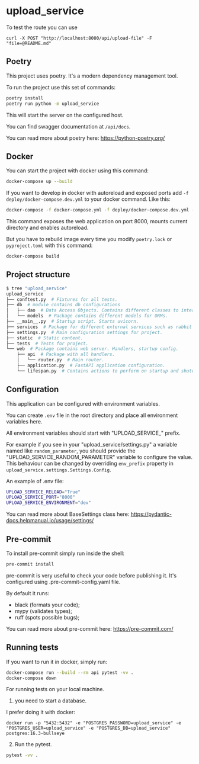 # upload_service

To test the route you can use 

```
curl -X POST "http://localhost:8000/api/upload-file" -F "file=@README.md"
```

## Poetry

This project uses poetry. It's a modern dependency management
tool.

To run the project use this set of commands:

```bash
poetry install
poetry run python -m upload_service
```

This will start the server on the configured host.

You can find swagger documentation at `/api/docs`.

You can read more about poetry here: https://python-poetry.org/

## Docker

You can start the project with docker using this command:

```bash
docker-compose up --build
```

If you want to develop in docker with autoreload and exposed ports add `-f deploy/docker-compose.dev.yml` to your docker command.
Like this:

```bash
docker-compose -f docker-compose.yml -f deploy/docker-compose.dev.yml --project-directory . up --build
```

This command exposes the web application on port 8000, mounts current directory and enables autoreload.

But you have to rebuild image every time you modify `poetry.lock` or `pyproject.toml` with this command:

```bash
docker-compose build
```

## Project structure

```bash
$ tree "upload_service"
upload_service
├── conftest.py  # Fixtures for all tests.
├── db  # module contains db configurations
│   ├── dao  # Data Access Objects. Contains different classes to interact with database.
│   └── models  # Package contains different models for ORMs.
├── __main__.py  # Startup script. Starts uvicorn.
├── services  # Package for different external services such as rabbit or redis etc.
├── settings.py  # Main configuration settings for project.
├── static  # Static content.
├── tests  # Tests for project.
└── web  # Package contains web server. Handlers, startup config.
    ├── api  # Package with all handlers.
    │   └── router.py  # Main router.
    ├── application.py  # FastAPI application configuration.
    └── lifespan.py  # Contains actions to perform on startup and shutdown.
```

## Configuration

This application can be configured with environment variables.

You can create `.env` file in the root directory and place all
environment variables here. 

All environment variables should start with "UPLOAD_SERVICE_" prefix.

For example if you see in your "upload_service/settings.py" a variable named like
`random_parameter`, you should provide the "UPLOAD_SERVICE_RANDOM_PARAMETER" 
variable to configure the value. This behaviour can be changed by overriding `env_prefix` property
in `upload_service.settings.Settings.Config`.

An example of .env file:
```bash
UPLOAD_SERVICE_RELOAD="True"
UPLOAD_SERVICE_PORT="8000"
UPLOAD_SERVICE_ENVIRONMENT="dev"
```

You can read more about BaseSettings class here: https://pydantic-docs.helpmanual.io/usage/settings/

## Pre-commit

To install pre-commit simply run inside the shell:
```bash
pre-commit install
```

pre-commit is very useful to check your code before publishing it.
It's configured using .pre-commit-config.yaml file.

By default it runs:
* black (formats your code);
* mypy (validates types);
* ruff (spots possible bugs);


You can read more about pre-commit here: https://pre-commit.com/


## Running tests

If you want to run it in docker, simply run:

```bash
docker-compose run --build --rm api pytest -vv .
docker-compose down
```

For running tests on your local machine.
1. you need to start a database.

I prefer doing it with docker:
```
docker run -p "5432:5432" -e "POSTGRES_PASSWORD=upload_service" -e "POSTGRES_USER=upload_service" -e "POSTGRES_DB=upload_service" postgres:16.3-bullseye
```


2. Run the pytest.
```bash
pytest -vv .
```
